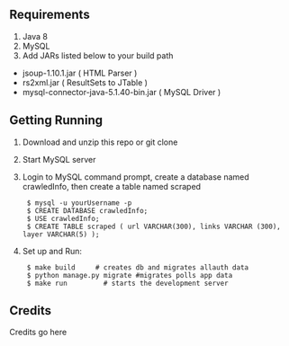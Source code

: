 ## Requirements

1. Java 8
2. MySQL
3. Add JARs listed below to your build path
- jsoup-1.10.1.jar ( HTML Parser )
- rs2xml.jar ( ResultSets to JTable )
- mysql-connector-java-5.1.40-bin.jar ( MySQL Driver )

## Getting Running

1. Download and unzip this repo or git clone 

2. Start MySQL server 

3. Login to MySQL command prompt, create a database named crawledInfo, then create a table named scraped

        $ mysql -u yourUsername -p
        $ CREATE DATABASE crawledInfo;
        $ USE crawledInfo;
        $ CREATE TABLE scraped ( url VARCHAR(300), links VARCHAR (300), layer VARCHAR(5) );

3. Set up and Run:

        $ make build     # creates db and migrates allauth data
        $ python manage.py migrate #migrates polls app data
        $ make run         # starts the development server

## Credits

Credits go here 